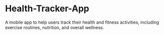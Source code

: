 # Health-Tracker-App
A mobile app to help users track their health and fitness activities, including exercise routines, nutrition, and overall wellness.
